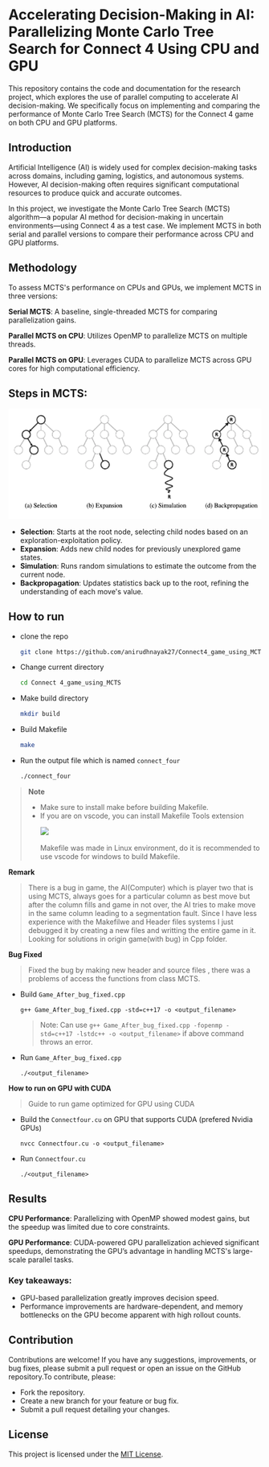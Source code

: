 # Accelerating Decision-Making in AI: Parallelizing Monte Carlo Tree Search for Connect 4 Using CPU and GPU
This repository contains the code and documentation for the research project, which explores the use of parallel computing to accelerate AI decision-making. We specifically focus on implementing and comparing the performance of Monte Carlo Tree Search (MCTS) for the Connect 4 game on both CPU and GPU platforms.

## Introduction
Artificial Intelligence (AI) is widely used for complex decision-making tasks across domains, including gaming, logistics, and autonomous systems. However, AI decision-making often requires significant computational resources to produce quick and accurate outcomes.

In this project, we investigate the Monte Carlo Tree Search (MCTS) algorithm—a popular AI method for decision-making in uncertain environments—using Connect 4 as a test case. We implement MCTS in both serial and parallel versions to compare their performance across CPU and GPU platforms.

## Methodology
To assess MCTS's performance on CPUs and GPUs, we implement MCTS in three versions:

**Serial MCTS**: A baseline, single-threaded MCTS for comparing parallelization gains.

**Parallel MCTS on CPU**: Utilizes OpenMP to parallelize MCTS on multiple threads.

**Parallel MCTS on GPU**: Leverages CUDA to parallelize MCTS across GPU cores for high computational efficiency.

## Steps in MCTS:
![Phases of MCTS](https://github.com/anirudhnayak27/Connect4_game_using_MCTS/blob/4d6dc55062bccbc717bcc26cbd9df047fb5a47ab/docs/Phases%20of%20MCTS%20.png)
- **Selection**: Starts at the root node, selecting child nodes based on an exploration-exploitation policy.
- **Expansion**: Adds new child nodes for previously unexplored game states.
- **Simulation**: Runs random simulations to estimate the outcome from the current node.
- **Backpropagation**: Updates statistics back up to the root, refining the understanding of each move's value.

## How to run
- clone the repo
  ```sh
  git clone https://github.com/anirudhnayak27/Connect4_game_using_MCTS.git
  ```
- Change current directory
  ```sh
  cd Connect 4_game_using_MCTS
  ```
- Make build directory
  ```sh
  mkdir build
  ```
- Build Makefile
  ```sh
  make
  ```
- Run the output file which is named `connect_four`
  ```sh
  ./connect_four
  ```
>**Note**
> - Make sure to install make before building Makefile.
> - If you are on vscode, you can install Makefile Tools extension <p align="here"><img src="https://ms-vscode.gallerycdn.vsassets.io/extensions/ms-vscode/makefile-tools/0.10.7/1714536879972/Microsoft.VisualStudio.Services.Icons.Default" height="50px">&nbsp;&nbsp;&nbsp;&nbsp;&nbsp; </p>
>   Makefile was made in Linux environment, do it is recommended to use vscode for windows to build Makefile.

**Remark** 
> There is a bug in game, the AI(Computer) which is player two that is using MCTS, always goes for a particular column as best move but after the column fills and game in not over, the AI tries to make move in the same column leading to a segmentation fault. Since I have less experience with the Makefilwe and Header files systems I just debugged it by creating a new files and writting the entire game in it. Looking for solutions in origin game(with bug) in Cpp folder.

**Bug Fixed** 
> Fixed the bug by making new header and source files , there was a problems of access the functions from class MCTS. 

- Build `Game_After_bug_fixed.cpp`
  ```
  g++ Game_After_bug_fixed.cpp -std=c++17 -o <output_filename>
  ```
  >Note: Can use `g++ Game_After_bug_fixed.cpp -fopenmp -std=c++17 -lstdc++ -o <output_filename>` if above command throws an error.
- Run `Game_After_bug_fixed.cpp`
  ```
  ./<output_filename>

**How to run on GPU with CUDA**
> Guide to run game optimized for GPU using CUDA
- Build the `Connectfour.cu` on GPU that supports CUDA (prefered Nvidia GPUs)
  ```
  nvcc Connectfour.cu -o <output_filename>
  ```
- Run `Connectfour.cu`
  ```
  ./<output_filename>
  ```

## Results
**CPU Performance**: Parallelizing with OpenMP showed modest gains, but the speedup was limited due to core constraints.

**GPU Performance**: CUDA-powered GPU parallelization achieved significant speedups, demonstrating the GPU’s advantage in handling MCTS's large-scale parallel tasks.

### Key takeaways:

- GPU-based parallelization greatly improves decision speed.
- Performance improvements are hardware-dependent, and memory bottlenecks on the GPU become apparent with high rollout counts.
  
## Contribution

Contributions are welcome! If you have any suggestions, improvements, or bug fixes, please submit a pull request or open an issue on the GitHub repository.To contribute, please:

- Fork the repository.
- Create a new branch for your feature or bug fix.
- Submit a pull request detailing your changes.

## License

This project is licensed under the [MIT License](LICENSE).
